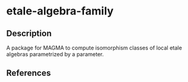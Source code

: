 # etale-algebra-family

Description
--

A package for MAGMA to compute isomorphism classes of local etale algebras parametrized by a parameter.

References
--